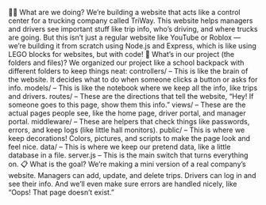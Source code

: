👩‍💻 What are we doing?
We’re building a website that acts like a control center for a trucking company called TriWay. This website helps managers and drivers see important stuff like trip info, who’s driving, and where trucks are going.
But this isn’t just a regular website like YouTube or Roblox — we’re building it from scratch using Node.js and Express, which is like using LEGO blocks for websites, but with code!
🧱 What’s in our project (the folders and files)?
We organized our project like a school backpack with different folders to keep things neat:
controllers/ – This is like the brain of the website. It decides what to do when someone clicks a button or asks for info.
models/ – This is like the notebook where we keep all the info, like trips and drivers.
routes/ – These are the directions that tell the website, “Hey! If someone goes to this page, show them this info.”
views/ – These are the actual pages people see, like the home page, driver portal, and manager portal.
middleware/ – These are helpers that check things like passwords, errors, and keep logs (like little hall monitors).
public/ – This is where we keep decorations! Colors, pictures, and scripts to make the page look and feel nice.
data/ – This is where we keep our pretend data, like a little database in a file.
server.js – This is the main switch that turns everything on.
📋 What is the goal?
We’re making a mini version of a real company’s website. Managers can add, update, and delete trips. Drivers can log in and see their info. And we’ll even make sure errors are handled nicely, like “Oops! That page doesn’t exist.”